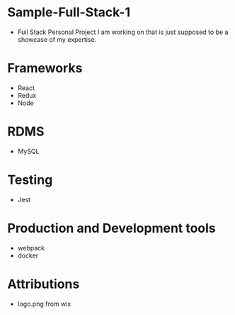 # Sample-Full-Stack-1
  - Full Stack Personal Project I am working on that is just supposed to be a showcase of my expertise.

# Frameworks
  - React
  - Redux
  - Node
 
# RDMS
  - MySQL
  
# Testing
  - Jest
  
# Production and Development tools
  - webpack
  - docker

# Attributions
  - logo.png from wix
  
  


  



